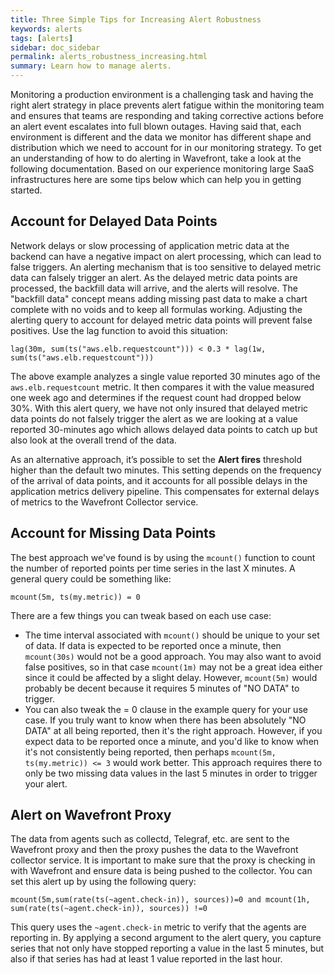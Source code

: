 ```yaml
---
title: Three Simple Tips for Increasing Alert Robustness
keywords: alerts
tags: [alerts]
sidebar: doc_sidebar
permalink: alerts_robustness_increasing.html
summary: Learn how to manage alerts.
---
```

Monitoring a production environment is a challenging task and having the right alert strategy in place prevents alert fatigue within the monitoring team and ensures that teams are responding and taking corrective actions before an alert event escalates into full blown outages. Having said that, each environment is different and the data we monitor has different shape and distribution which we need to account for in our monitoring strategy. To get an understanding of how to do alerting in Wavefront, take a look at the following documentation. Based on our experience monitoring large SaaS infrastructures here are some tips below which can help you in getting started.
 
## Account for Delayed Data Points
 
Network delays or slow processing of application metric data at the backend can have a negative impact on alert processing, which can lead to false triggers. An alerting mechanism that is too sensitive to delayed metric data can falsely trigger an alert. As the delayed metric data points are processed, the backfill data will arrive, and the alerts will resolve. The "backfill data" concept means adding missing past data to make a chart complete with no voids and to keep all formulas working. Adjusting the alerting query to account for delayed metric data points will prevent false positives. Use the lag function to avoid this situation:
 
`lag(30m, sum(ts("aws.elb.requestcount"))) < 0.3 * lag(1w, sum(ts("aws.elb.requestcount")))`
 
The above example analyzes a single value reported 30 minutes ago of the `aws.elb.requestcount` metric. It then compares it with the value measured one week ago and determines if the request count had dropped below 30%. With this alert query, we have not only insured that delayed metric data points do not falsely trigger the alert as we are looking at a value reported 30-minutes ago   which allows delayed data points to catch up but also look at the overall trend of the data.
 
As an alternative approach, it’s possible to set the **Alert fires** threshold higher than the default two minutes. This setting depends on the frequency of the arrival of data points, and it accounts for all possible delays in the application metrics delivery pipeline. This compensates for external delays of metrics to the Wavefront Collector service.
 
## Account for Missing Data Points
 
The best approach we've found is by using the `mcount()` function to count the number of reported points per time series in the last X minutes. A general query could be something like:
 
`mcount(5m, ts(my.metric)) = 0`
 
There are a few things you can tweak based on each use case:
- The time interval associated with `mcount()` should be unique to your set of data. If data is expected to be reported once a minute, then `mcount(30s)` would not be a good approach. You may also want to avoid false positives, so in that case `mcount(1m)` may not be a great idea either since it could be affected by a slight delay. However, `mcount(5m)` would probably be decent because it requires 5 minutes of "NO DATA" to trigger.
- You can also tweak the = 0 clause in the example query for your use case. If you truly want to know when there has been absolutely "NO DATA" at all being reported, then it's the right approach. However, if you expect data to be reported once a minute, and you'd like to know when it's not consistently being reported, then perhaps `mcount(5m, ts(my.metric)) <= 3` would work better. This approach requires there to only be two missing data values in the last 5 minutes in order to trigger your alert.
 
## Alert on Wavefront Proxy
 
The data from agents such as collectd, Telegraf, etc. are sent to the Wavefront proxy and then the proxy pushes the data to the Wavefront collector service. It is important to make sure that the proxy is checking in with Wavefront and ensure data is being pushed to the collector. You can set this alert up by using the following query:
 
`mcount(5m,sum(rate(ts(~agent.check-in)), sources))=0 and mcount(1h, sum(rate(ts(~agent.check-in)), sources)) !=0`
 
This query uses the `~agent.check-in` metric to verify that the agents are reporting in.  By applying a second argument to the alert query, you capture series that not only have stopped reporting a value in the last 5 minutes, but also if that series has had at least 1 value reported in the last hour.


